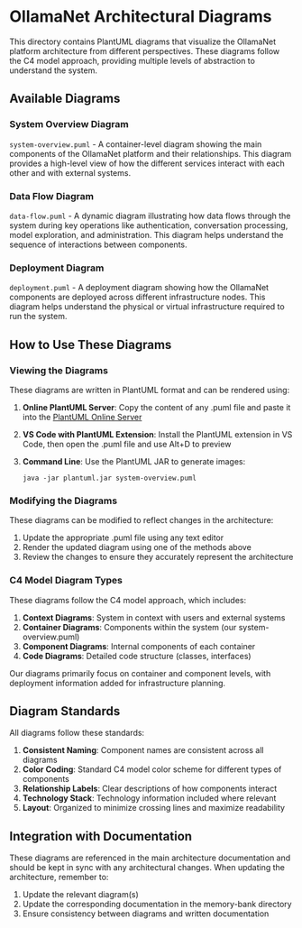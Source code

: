 # OllamaNet Architectural Diagrams

This directory contains PlantUML diagrams that visualize the OllamaNet platform architecture from different perspectives. These diagrams follow the C4 model approach, providing multiple levels of abstraction to understand the system.

## Available Diagrams

### System Overview Diagram
`system-overview.puml` - A container-level diagram showing the main components of the OllamaNet platform and their relationships. This diagram provides a high-level view of how the different services interact with each other and with external systems.

### Data Flow Diagram
`data-flow.puml` - A dynamic diagram illustrating how data flows through the system during key operations like authentication, conversation processing, model exploration, and administration. This diagram helps understand the sequence of interactions between components.

### Deployment Diagram
`deployment.puml` - A deployment diagram showing how the OllamaNet components are deployed across different infrastructure nodes. This diagram helps understand the physical or virtual infrastructure required to run the system.

## How to Use These Diagrams

### Viewing the Diagrams
These diagrams are written in PlantUML format and can be rendered using:

1. **Online PlantUML Server**: Copy the content of any .puml file and paste it into the [PlantUML Online Server](http://www.plantuml.com/plantuml/uml/)

2. **VS Code with PlantUML Extension**: Install the PlantUML extension in VS Code, then open the .puml file and use Alt+D to preview

3. **Command Line**: Use the PlantUML JAR to generate images:
   ```
   java -jar plantuml.jar system-overview.puml
   ```

### Modifying the Diagrams
These diagrams can be modified to reflect changes in the architecture:

1. Update the appropriate .puml file using any text editor
2. Render the updated diagram using one of the methods above
3. Review the changes to ensure they accurately represent the architecture

### C4 Model Diagram Types

These diagrams follow the C4 model approach, which includes:

1. **Context Diagrams**: System in context with users and external systems
2. **Container Diagrams**: Components within the system (our system-overview.puml)
3. **Component Diagrams**: Internal components of each container
4. **Code Diagrams**: Detailed code structure (classes, interfaces)

Our diagrams primarily focus on container and component levels, with deployment information added for infrastructure planning.

## Diagram Standards

All diagrams follow these standards:

1. **Consistent Naming**: Component names are consistent across all diagrams
2. **Color Coding**: Standard C4 model color scheme for different types of components
3. **Relationship Labels**: Clear descriptions of how components interact
4. **Technology Stack**: Technology information included where relevant
5. **Layout**: Organized to minimize crossing lines and maximize readability

## Integration with Documentation

These diagrams are referenced in the main architecture documentation and should be kept in sync with any architectural changes. When updating the architecture, remember to:

1. Update the relevant diagram(s)
2. Update the corresponding documentation in the memory-bank directory
3. Ensure consistency between diagrams and written documentation 